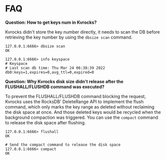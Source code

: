 # FAQ

**Question: How to get keys num in Kvrocks?**

Kvrocks didn't store the key number directly, it needs to scan the DB before retrieving the key number by using the `dbsize scan` command.

```shell
127.0.0.1:6666> dbsize scan
OK

127.0.0.1:6666> info keyspace
# Keyspace
# Last scan db time: Thu Mar 24 06:38:39 2022
db0:keys=1,expires=0,avg_ttl=0,expired=0
```

**Question: Why Kvrocks disk size didn't release after the FLUSHALL/FLUSHDB command was executed?**

To prevent the FLUSHALL/FLUSHDB command blocking the request, Kvrocks uses the RocksDB' DeleteRange API to implement the flush command,
which only marks the key range as deleted without reclaiming the disk space at once. And those deleted keys would be recycled when the
background compaction was triggered. You can use the `compact` command to release the disk space after flushing.

```shell
127.0.0.1:6666> flushall
OK

# Send the compact command to release the disk space
127.0.0.1:6666> compact
OK
```

